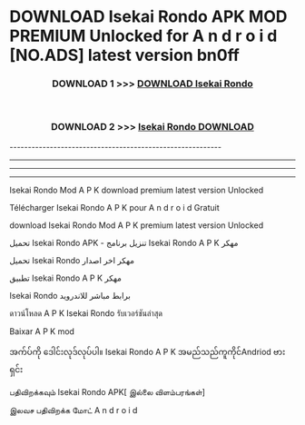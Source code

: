 # DOWNLOAD Isekai Rondo  APK MOD PREMIUM Unlocked for A n d r o i d [NO.ADS] latest version bn0ff 



<div align="center">

<h3>DOWNLOAD 1 >>> <a href="https://getmod2.web.app/?judul=Isekai Rondo ">DOWNLOAD Isekai Rondo </a></h3><br>

<h3>DOWNLOAD 2 >>> <a href="https://getmod2.web.app/?judul=Isekai Rondo ">Isekai Rondo  DOWNLOAD </a></h3>

</div>
----------------------------------------------------------

----------------------------------------------------------

----------------------------------------------------------

----------------------------------------------------------

Isekai Rondo  Mod A P K download premium latest version Unlocked

Télécharger Isekai Rondo  A P K pour A n d r o i d Gratuit

download Isekai Rondo  Mod A P K premium latest version Unlocked

تحميل Isekai Rondo  APK - تنزيل برنامج Isekai Rondo  A P K مهكر

تحميل Isekai Rondo  مهكر اخر اصدار

تطبيق Isekai Rondo  A P K مهكر

Isekai Rondo  برابط مباشر للاندرويد

ดาวน์โหลด A P K Isekai Rondo  รับเวอร์ชันล่าสุด

Baixar A P K mod

အက်ပ်ကို ဒေါင်းလုဒ်လုပ်ပါ။ Isekai Rondo  A P K အမည်သည်ကူကိုင်Andriod ဗားရှင်း

பதிவிறக்கவும் Isekai Rondo  APK[ இல்லை விளம்பரங்கள்] 
 
இலவச பதிவிறக்க மோட் A n d r o i d



